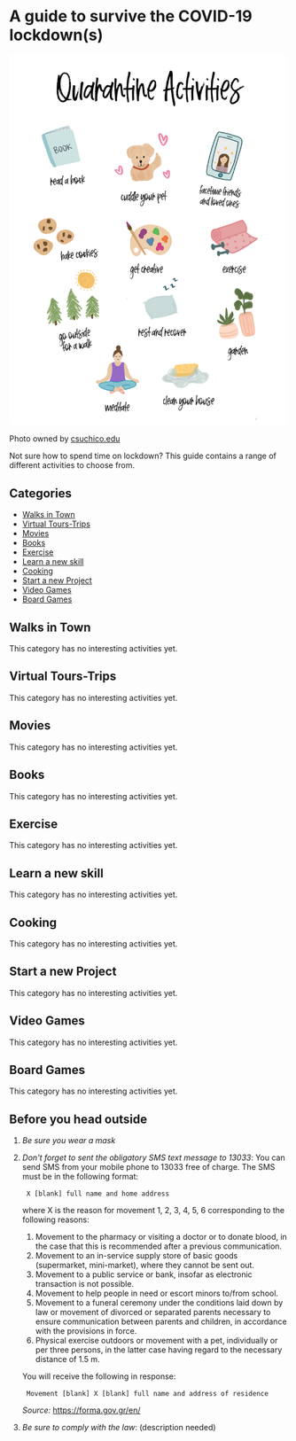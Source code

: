 # A guide to survive the COVID-19 lockdown(s)

<img src="media/quarantine-activities-image.png" alt="Quarantine Activities" width="500"/>

Photo owned by [csuchico.edu](https://www.csuchico.edu/)

Not sure how to spend time on lockdown? This guide contains a range of different activities to choose from.

## <a name="categories"></a>Categories
* [Walks in Town](#walks)
* [Virtual Tours-Trips](#trips-tours)
* [Movies](#movies)
* [Books](#books)
* [Exercise](#exercise)
* [Learn a new skill](#new-skill)
* [Cooking](#cooking)
* [Start a new Project](#projects)
* [Video Games](#video-games)
* [Board Games](#board-games)

## <a name="walks"></a>Walks in Town
This category has no interesting activities yet.

## <a name="trips-tours"></a>Virtual Tours-Trips
This category has no interesting activities yet.

## <a name="movies"></a>Movies
This category has no interesting activities yet.

## <a name="books"></a>Books
This category has no interesting activities yet.

## <a name="exercise"></a>Exercise 
This category has no interesting activities yet.

## <a name="new-skill"></a>Learn a new skill
This category has no interesting activities yet.

## <a name="cooking"></a>Cooking
This category has no interesting activities yet.

## <a name="projects"></a>Start a new Project
This category has no interesting activities yet.

## <a name="video-games"></a>Video Games
This category has no interesting activities yet.

## <a name="board-games"></a>Board Games
This category has no interesting activities yet.

## Before you head outside
1. *Be sure you wear a mask*
2. *Don't forget to sent the obligatory SMS text message to 13033*:
You can send SMS from your mobile phone to 13033 free of charge.
The SMS must be in the following format:

        X [blank] full name and home address

    where X is the reason for movement 1, 2, 3, 4, 5, 6 corresponding to the following reasons:

    1. Movement to the pharmacy or visiting a doctor or to donate blood, in the case that this is recommended after a previous communication.
    2. Movement to an in-service supply store of basic goods (supermarket, mini-market), where they cannot be sent out.
    3. Movement to a public service or bank, insofar as electronic transaction is not possible.
    4. Movement to help people in need or escort minors to/from school.
    5. Movement to a funeral ceremony under the conditions laid down by law or movement of divorced or separated parents necessary to ensure communication between parents and children, in accordance with the provisions in force.
    6. Physical exercise outdoors or movement with a pet, individually or per three persons, in the latter case having regard to the necessary distance of 1.5 m.

    You will receive the following in response:

        Movement [blank] X [blank] full name and address of residence

    *Source:* https://forma.gov.gr/en/
3. *Be sure to comply with the law*: (description needed)
